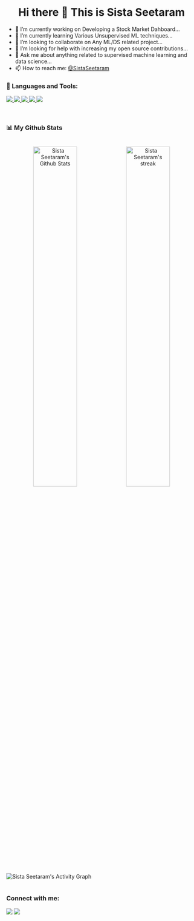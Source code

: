 <h1 align='center'> Hi there 👋 This is Sista Seetaram</h1>

- 🔭 I’m currently working on  Developing a Stock Market Dahboard...
- 🌱 I’m currently learning Various Unsupervised ML techniques...
- 👯 I’m looking to collaborate on Any ML/DS related project...
- 🤔 I’m looking for help with increasing my open source contributions...
- 💬 Ask me about anything related to supervised machine learning and data science...
- 📫 How to reach me: [@SistaSeetaram](https://twitter.com/SeetaramSista)

### 🚀 Languages and Tools:

<p align="left"> 
    <a href="https://isocpp.org/" target="_blank"><img src="https://img.icons8.com/color/48/000000/c-plus-plus-logo.png"/>
    <a href="https://www.python.org" target="_blank"> <img src="https://img.icons8.com/color/48/000000/python.png"/> </a> 
    <a href="https://www.tensorflow.org" target="_blank"><img src="https://img.icons8.com/color/48/000000/tensorflow.png"/>
    <a href="https://www.java.com" target="_blank"> <img src="https://img.icons8.com/color/48/000000/java-coffee-cup-logo.png"/> </a>
    <a style="padding-right:8px;" href="https://www.mysql.com/" target="_blank"> <img src="https://img.icons8.com/fluent/50/000000/mysql-logo.png"/> </a>
</p>

<br/>


### 📊 My Github Stats
<p align="center">
  <br/>
   <img width="48%" alt="Sista Seetaram's Github Stats" src="https://github-readme-stats.vercel.app/api?username=sistaseetaram&show_icons=true&theme=tokyonight&bg_color=0D1117" />
  <img width="48%" alt="Sista Seetaram's streak" src="https://github-readme-streak-stats.herokuapp.com/?user=sistaseetaram&theme=tokyonight&background=060A0CD0" />
 </p>

<br/>
<br/>

<img alt="Sista Seetaram's Activity Graph" src="https://activity-graph.herokuapp.com/graph?username=sistaseetaram&bg_color=0D1117&color=fabf3e&line=04cfcf&point=FFFFFF" />

<br/>
<br/>

### Connect with me:
<p align="left">

<a href = "https://twitter.com/SeetaramSista"><img src="https://img.icons8.com/fluent/48/000000/twitter.png"/></a>
<a href = "https://www.linkedin.com/in/sista-seetaram-42b4161b2/"><img src="https://img.icons8.com/fluent/48/000000/linkedin.png"/></a>

</p>
